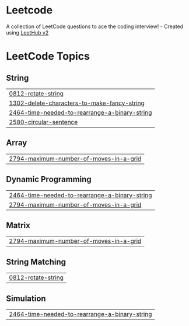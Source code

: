 # Leetcode
A collection of LeetCode questions to ace the coding interview! - Created using [LeetHub v2](https://github.com/arunbhardwaj/LeetHub-2.0)

<!---LeetCode Topics Start-->
# LeetCode Topics
## String
|  |
| ------- |
| [0812-rotate-string](https://github.com/yashwingahlawat/Leetcode/tree/master/0812-rotate-string) |
| [1302-delete-characters-to-make-fancy-string](https://github.com/yashwingahlawat/Leetcode/tree/master/1302-delete-characters-to-make-fancy-string) |
| [2464-time-needed-to-rearrange-a-binary-string](https://github.com/yashwingahlawat/Leetcode/tree/master/2464-time-needed-to-rearrange-a-binary-string) |
| [2580-circular-sentence](https://github.com/yashwingahlawat/Leetcode/tree/master/2580-circular-sentence) |
## Array
|  |
| ------- |
| [2794-maximum-number-of-moves-in-a-grid](https://github.com/yashwingahlawat/Leetcode/tree/master/2794-maximum-number-of-moves-in-a-grid) |
## Dynamic Programming
|  |
| ------- |
| [2464-time-needed-to-rearrange-a-binary-string](https://github.com/yashwingahlawat/Leetcode/tree/master/2464-time-needed-to-rearrange-a-binary-string) |
| [2794-maximum-number-of-moves-in-a-grid](https://github.com/yashwingahlawat/Leetcode/tree/master/2794-maximum-number-of-moves-in-a-grid) |
## Matrix
|  |
| ------- |
| [2794-maximum-number-of-moves-in-a-grid](https://github.com/yashwingahlawat/Leetcode/tree/master/2794-maximum-number-of-moves-in-a-grid) |
## String Matching
|  |
| ------- |
| [0812-rotate-string](https://github.com/yashwingahlawat/Leetcode/tree/master/0812-rotate-string) |
## Simulation
|  |
| ------- |
| [2464-time-needed-to-rearrange-a-binary-string](https://github.com/yashwingahlawat/Leetcode/tree/master/2464-time-needed-to-rearrange-a-binary-string) |
<!---LeetCode Topics End-->